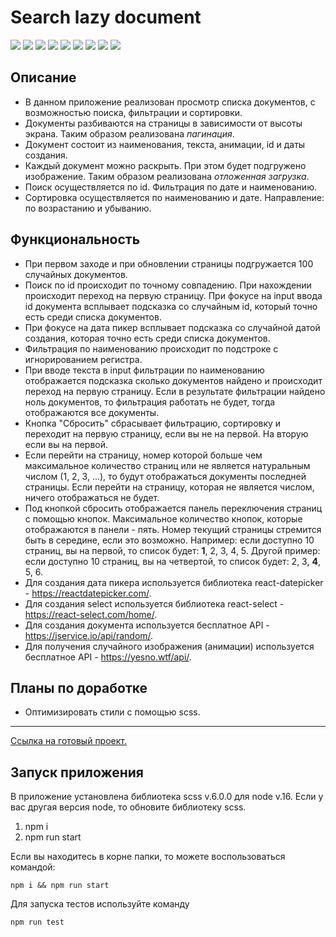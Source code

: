 # Search lazy document

![](https://shields.io/badge/-HTML-orange)
![](https://shields.io/badge/-CSS-blue)
![](https://shields.io/badge/-JavaScript-yellow)
![](https://shields.io/badge/-React.JS-05D9FF)
![](https://shields.io/badge/-TypeScript-2D79C7)
![](https://shields.io/badge/-JSDoc-006FBB)
![](https://shields.io/badge/-Jest-99425B)
![](https://shields.io/badge/-Redux-764ABC)
![](https://shields.io/badge/-Redux_Toolkit-764ABC)

## Описание
- В данном приложение реализован просмотр списка документов, с возможностью поиска, фильтрации и сортировки.
- Документы разбиваются на страницы в зависимости от высоты экрана. Таким образом реализована *пагинация*.
- Документ состоит из наименования, текста, анимации, id и даты создания.
- Каждый документ можно раскрыть. При этом будет подгружено изображение. Таким образом реализована *отложенная загрузка*.
- Поиск осуществляется по id. Фильтрация по дате и наименованию.
- Сортировка осуществляется по наименованию и дате. Направление: по возрастанию и убыванию.

## Функциональность
- При первом заходе и при обновлении страницы подгружается 100 случайных документов.
- Поиск по id происходит по точному совпадению. При нахождении происходит переход на первую страницу. При фокусе на input ввода id документа всплывает подсказка со случайным id, который точно есть среди списка документов.
- При фокусе на дата пикер всплывает подсказка со случайной датой создания, которая точно есть среди списка документов.
- Фильтрация по наименованию происходит по подстроке с игнорированием регистра.
- При вводе текста в input фильтрации по наименованию отображается подсказка сколько документов найдено и происходит переход на первую страницу. Если в результате фильтрации найдено ноль документов, то фильтрация работать не будет, тогда отображаются все документы.
- Кнопка "Сбросить" сбрасывает фильтрацию, сортировку и переходит на первую страницу, если вы не на первой. На вторую если вы на первой. 
- Если перейти на страницу, номер которой больше чем максимальное количество страниц или не является натуральным числом (1, 2, 3, ...), то будут отображаться документы последней страницы. Если перейти на страницу, которая не является числом, ничего отображаться не будет. 
- Под кнопкой сбросить отображается панель переключения страниц с помощью кнопок. Максимальное количество кнопок, которые отображаются в панели - пять. Номер текущий страницы стремится быть в середине, если это возможно. Например: если доступно 10 страниц, вы на первой, то список будет: **1**, 2, 3, 4, 5. Другой пример: если доступно 10 страниц, вы на четвертой, то список будет: 2, 3, **4**, 5, 6.
- Для создания дата пикера используется библиотека react-datepicker - https://reactdatepicker.com/.
- Для создания select используется библиотека react-select - https://react-select.com/home/.
- Для создания документа используется бесплатное API - https://jservice.io/api/random/.
- Для получения случайного изображения (анимации) используется бесплатное API - https://yesno.wtf/api/.

## Планы по доработке
- Оптимизировать стили с помощью scss. 

<tr>
    <hr>
</tr>
 
 [Ссылка на готовый проект.](https://tyt34.github.io/search-lazy-document/#/1)

  ## Запуск приложения
  
  В приложение установлена библиотека scss v.6.0.0 для node v.16. Если у вас другая версия node, то обновите библиотеку scss. 
1. npm i
2. npm run start

Если вы находитесь в корне папки, то можете воспользоваться командой: 
```
npm i && npm run start
```

Для запуска тестов используйте команду 
```
npm run test
```

